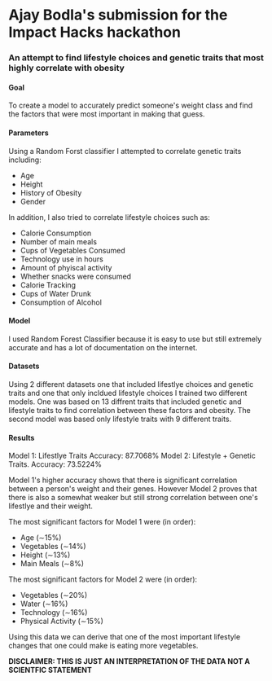 <h1>Ajay Bodla's submission for the Impact Hacks hackathon</h1>

<h3>An attempt to find lifestyle choices and genetic traits that most highly correlate with obesity</h3>

<h4>Goal</h4>
To create a model to accurately predict someone's weight class and find the factors that were most important in making that guess.

<h4>Parameters</h4>

Using a Random Forst classifier I attempted to correlate genetic traits including: 

- Age
- Height
- History of Obesity
- Gender

In addition, I also tried to correlate lifestyle choices such as: 

- Calorie Consumption
- Number of main meals
- Cups of Vegetables Consumed
- Technology use in hours
- Amount of phyiscal activity
- Whether snacks were consumed
- Calorie Tracking 
- Cups of Water Drunk
- Consumption of Alcohol

<h4>Model</h4>
I used Random Forest Classifier because it is easy to use but still extremely accurate and has a lot of documentation on the internet.

<h4>Datasets</h4>

Using 2 different datasets one that included lifestlye choices and genetic traits and one that only incldued lifestyle choices I trained two 
different models. One was based on 13 diffrent traits that included genetic and lifestyle traits to find correlation between these factors
and obesity. The second model was based only lifestyle traits with 9 different traits. 

<h4>Results</h4>
Model 1: Lifestlye Traits                    Accuracy: 87.7068%
Model 2: Lifestyle + Genetic Traits.         Accuracy: 73.5224%

Model 1's higher accuracy shows that there is significant correlation between a person's weight and their genes. However Model 2 proves that
there is also a somewhat weaker but still strong correlation between one's lifestlye and their weight. 

The most significant factors for Model 1 were (in order):
- Age (∼15%)
- Vegetables (∼14%)
- Height (∼13%)
- Main Meals (∼8%)

The most significant factors for Model 2 were (in order):
- Vegetables (∼20%)
- Water (∼16%)
- Technology (∼16%)
- Physical Activity (∼15%)

Using this data we can derive that one of the most important lifestyle changes that one could make is eating more vegetables.




**DISCLAIMER: THIS IS JUST AN INTERPRETATION OF THE DATA NOT A SCIENTFIC STATEMENT**
